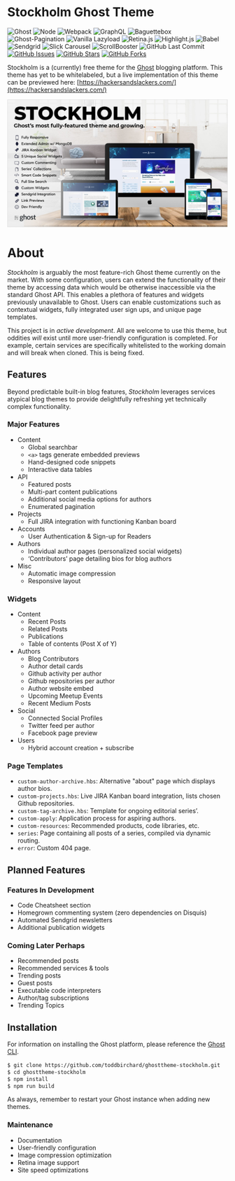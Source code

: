 # Stockholm Ghost Theme

![Ghost](https://img.shields.io/badge/ghost-v2.19.0-lightgrey.svg?longCache=true&style=flat-square&logo=ghost&logoColor=white&colorB=656c82&colorA=36363e)
![Node](https://img.shields.io/badge/node-v10.15.0-green.svg?longCache=true&style=flat-square&logo=node.js&logoColor=white&colorB=339933&colorA=36363e)
![Webpack](https://img.shields.io/badge/Webpack-v4.29.0-blue.svg?longCache=true&style=flat-square&logo=webpack&logoColor=white&colorB=23a8e2&colorA=36363e)
![GraphQL](https://img.shields.io/badge/GraphQL-v14.1.1-pink.svg?longCache=true&style=flat-square&logo=graphql&logoColor=white&colorB=E10098&colorA=36363e)
![Baguettebox](https://img.shields.io/badge/baguettebox.js-v1.11.0-blue.svg?longCache=true&style=flat-square&colorA=36363e&logo=JavaScript&logoColor=white)
![Ghost-Pagination](https://img.shields.io/badge/ghost--pagination-v0.1.3-green.svg?longCache=true&style=flat-square&logoColor=white&colorA=36363e&colorB=7aa206&logo=ghost)
![Vanilla Lazyload](https://img.shields.io/badge/Vanilla--Lazyload-v11.0.6-red.svg?longCache=true&style=flat-square&logo=JavaScript&logoColor=white&colorB=7aa206&colorA=36363e)
![Retina.js](https://img.shields.io/badge/Retina.js-v1.3.0-red.svg?longCache=true&style=flat-square&logo=JavaScript&logoColor=white&colorB=7aa206&colorA=36363e)
![Highlight.js](https://img.shields.io/badge/Highlight.js-v9.15.6-red.svg?longCache=true&style=flat-square&logo=JavaScript&logoColor=white&colorB=b62e2e&colorA=36363e)
![Babel](https://img.shields.io/badge/@babel/core-v7.3.4-yellow.svg?longCache=true&style=flat-square&logo=JavaScript&logoColor=white&colorB=daa000&colorA=36363e)
![Sendgrid](https://img.shields.io/badge/Sendgrid-v6.3.0-blue.svg?longCache=true&logo=delicious&longCache=true&style=flat-square&logoColor=white&colorB=23a8e2&colorA=36363e)
![Slick Carousel](https://img.shields.io/badge/Slick--Carousel-v1.8.1-blue.svg?longCache=true&logo=JavaScript&longCache=true&style=flat-square&logoColor=white&colorB=3498db&colorA=36363e)
![ScrollBooster](https://img.shields.io/badge/ScrollBoster-v1.1.0-blue.svg?longCache=true&logo=scrutinizer-ci&longCache=true&style=flat-square&logoColor=white&colorB=ffa083&colorA=36363e)
![GitHub Last Commit](https://img.shields.io/github/last-commit/google/skia.svg?style=flat-square&colorA=36363e&logo=GitHub)
[![GitHub Issues](https://img.shields.io/github/issues/toddbirchard/ghosttheme-stockholm.svg?style=flat-square&colorB=daa000&colorA=36363e&logo=GitHub)](https://github.com/toddbirchard/ghosttheme-stockholm/issues)
[![GitHub Stars](https://img.shields.io/github/stars/toddbirchard/ghosttheme-stockholm.svg?style=flat-square&colorB=daa000&colorA=36363e&logo=GitHub)](https://github.com/toddbirchard/ghosttheme-stockholm/stargazers)
[![GitHub Forks](https://img.shields.io/github/forks/toddbirchard/ghosttheme-stockholm.svg?style=flat-square&colorB=FCC624&colorA=36363e&logo=GitHub)](https://github.com/toddbirchard/ghosttheme-stockholm/network)

Stockholm is a (currently) free theme for the [Ghost](https://github.com/TryGhost) blogging platform. This theme has yet to be whitelabeled, but a live implementation of this theme can be previewed here: [https://hackersandslackers.com/](https://hackersandslackers.com/)

![Stockholm Theme](assets/images/stockholm4.jpg)

# About

_Stockholm_ is arguably the most feature-rich Ghost theme currently on the market. With some configuration, users can extend the functionality of their theme by accessing data which would be otherwise inaccessible via the standard Ghost API. This enables a plethora of features and widgets previously unavailable to Ghost.  Users can enable customizations such as contextual widgets, fully integrated user sign ups, and unique page templates.

This project is in *active development*. All are welcome to use this theme, but oddities _will_ exist until more user-friendly configuration is completed. For example, certain services are specifically whitelisted to the working domain and will break when cloned. This is being fixed.

## Features

Beyond predictable built-in blog features, *Stockholm* leverages services atypical blog themes to provide delightfully refreshing yet technically complex functionality.

### Major Features

* Content
  * Global searchbar
  * `<a>` tags generate embedded previews
  * Hand-designed code snippets
  * Interactive data tables
* API
  * Featured posts
  * Multi-part content publications
  * Additional social media options for authors
  * Enumerated pagination
* Projects
  * Full JIRA integration with functioning Kanban board
* Accounts
  * User Authentication & Sign-up for Readers
* Authors
  * Individual author pages (personalized social widgets)
  * ‘Contributors’ page detailing bios for blog authors
* Misc
  * Automatic image compression
  * Responsive layout

### Widgets

* Content
  * Recent Posts
  * Related Posts
  * Publications
  * Table of contents (Post X of Y)
* Authors
  * Blog Contributors
  * Author detail cards
  * Github activity per author
  * Github repositories per author
  * Author website embed
  * Upcoming Meetup Events
  * Recent Medium Posts
* Social
  * Connected Social Profiles
  * Twitter feed per author
  * Facebook page preview
* Users
  * Hybrid account creation + subscribe

### Page Templates

* `custom-author-archive.hbs`: Alternative "about" page which displays author bios.
* `custom-projects.hbs`: Live JIRA Kanban board integration, lists chosen Github repositories.
* `custom-tag-archive.hbs`: Template for ongoing editorial series’.
* `custom-apply`: Application process for aspiring authors.
* `custom-resources`: Recommended products, code libraries, etc.
* `series`: Page containing all posts of a series, compiled via dynamic routing.
* `error`: Custom 404 page.

## Planned Features

### Features In Development

* Code Cheatsheet section
* Homegrown commenting system (zero dependencies on Disquis)
* Automated Sendgrid newsletters
* Additional publication widgets

### Coming Later Perhaps

* Recommended posts
* Recommended services & tools
* Trending posts
* Guest posts
* Executable code interpreters
* Author/tag subscriptions
* Trending Topics

## Installation

For information on installing the Ghost platform, please reference the [Ghost CLI](https://docs.ghost.org/docs/cli-install).

```
$ git clone https://github.com/toddbirchard/ghosttheme-stockholm.git
$ cd ghosttheme-stockholm
$ npm install
$ npm run build
```

As always, remember to restart your Ghost instance when adding new themes.

### Maintenance

* Documentation
* User-friendly configuration
* Image compression optimization
* Retina image support
* Site speed optimizations
